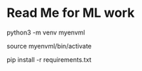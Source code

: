 # Read Me for ML work

python3 -m venv myenvml

source myenvml/bin/activate

pip install -r requirements.txt
